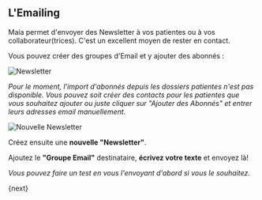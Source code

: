 ## L'Emailing

Maia permet d'envoyer des Newsletter à vos patientes ou à vos collaborateur(trices). C'est un excellent moyen de rester en contact.


Vous pouvez créer des groupes d'Email et y ajouter des abonnés :

![Newsletter](/docs/assets/img/tools/abonnes.png)

*Pour le moment, l'import d'abonnés depuis les dossiers patientes n'est pas disponible. Vous pouvez soit créer des contacts pour les patientes que vous souhaitez ajouter ou juste cliquer sur "Ajouter des Abonnés" et entrer leurs adresses email manuellement.*


![Nouvelle Newsletter](/docs/assets/img/tools/newsletter.png)

Créez ensuite une **nouvelle "Newsletter"**.

Ajoutez le **"Groupe Email"** destinataire, **écrivez votre texte** et envoyez là!

*Vous pouvez faire un test en vous l'envoyant d'abord si vous le souhaitez.*

{next}
